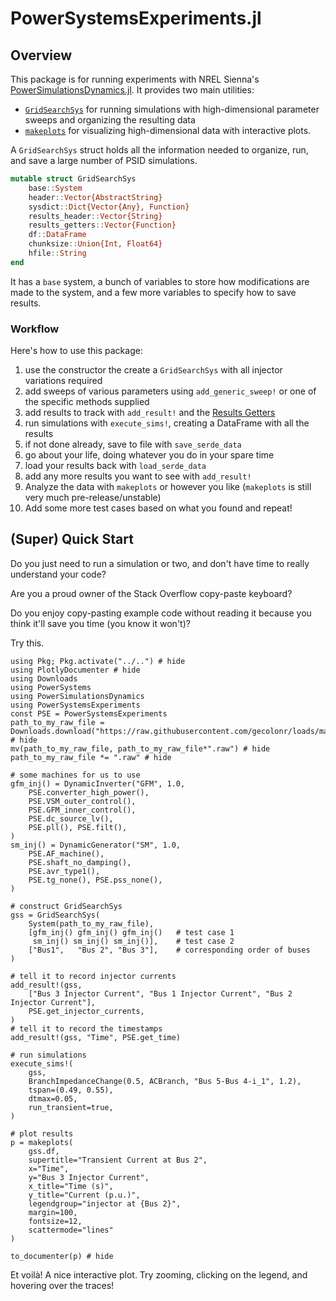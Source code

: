 # PowerSystemsExperiments.jl

## Overview
This package is for running experiments with NREL Sienna's [PowerSimulationsDynamics.jl](https://nrel-sienna.github.io/PowerSimulationsDynamics.jl/stable/). It provides two main utilities:
- [`GridSearchSys`](@ref) for running simulations with high-dimensional parameter sweeps and organizing the resulting data
- [`makeplots`](@ref) for visualizing high-dimensional data with interactive plots.

A `GridSearchSys` struct holds all the information needed to organize, run, and save a large number of PSID simulations.
```julia
mutable struct GridSearchSys
    base::System
    header::Vector{AbstractString}
    sysdict::Dict{Vector{Any}, Function}
    results_header::Vector{String}
    results_getters::Vector{Function}
    df::DataFrame
    chunksize::Union{Int, Float64}
    hfile::String
end
```
It has a `base` system, a bunch of variables to store how modifications are made to the system, and a few more variables to specify how to save results.

### Workflow
Here's how to use this package:
1. use the constructor the create a `GridSearchSys` with all injector variations required
2. add sweeps of various parameters using `add_generic_sweep!` or one of the specific methods supplied
3. add results to track with `add_result!` and the [Results Getters](@ref)
4. run simulations with `execute_sims!`, creating a DataFrame with all the results
5. if not done already, save to file with `save_serde_data`
6. go about your life, doing whatever you do in your spare time
7. load your results back with `load_serde_data`
8. add any more results you want to see with `add_result!`
9. Analyze the data with `makeplots` or however you like (`makeplots` is still very much pre-release/unstable)
10. Add some more test cases based on what you found and repeat!

## (Super) Quick Start
Do you just need to run a simulation or two, and don't have time to really understand your code?

Are you a proud owner of the Stack Overflow copy-paste keyboard?

Do you enjoy copy-pasting example code without reading it because you think it'll save you time (you know it won't)?

Try this.

```@example
using Pkg; Pkg.activate("../..") # hide
using PlotlyDocumenter # hide
using Downloads
using PowerSystems
using PowerSimulationsDynamics
using PowerSystemsExperiments
const PSE = PowerSystemsExperiments
path_to_my_raw_file = Downloads.download("https://raw.githubusercontent.com/gecolonr/loads/main/data/raw_data/WSCC_9bus.raw"); # hide
mv(path_to_my_raw_file, path_to_my_raw_file*".raw") # hide
path_to_my_raw_file *= ".raw" # hide

# some machines for us to use
gfm_inj() = DynamicInverter("GFM", 1.0,
    PSE.converter_high_power(),
    PSE.VSM_outer_control(), 
    PSE.GFM_inner_control(), 
    PSE.dc_source_lv(),
    PSE.pll(), PSE.filt(), 
)
sm_inj() = DynamicGenerator("SM", 1.0, 
    PSE.AF_machine(),
    PSE.shaft_no_damping(), 
    PSE.avr_type1(),
    PSE.tg_none(), PSE.pss_none(),
)

# construct GridSearchSys
gss = GridSearchSys(
    System(path_to_my_raw_file),
    [gfm_inj() gfm_inj() gfm_inj()   # test case 1
     sm_inj() sm_inj() sm_inj()],    # test case 2
    ["Bus1",   "Bus 2", "Bus 3"],    # corresponding order of buses
)

# tell it to record injector currents
add_result!(gss, 
    ["Bus 3 Injector Current", "Bus 1 Injector Current", "Bus 2 Injector Current"], 
    PSE.get_injector_currents,
)
# tell it to record the timestamps
add_result!(gss, "Time", PSE.get_time)

# run simulations
execute_sims!(
    gss,
    BranchImpedanceChange(0.5, ACBranch, "Bus 5-Bus 4-i_1", 1.2), 
    tspan=(0.49, 0.55), 
    dtmax=0.05, 
    run_transient=true, 
)

# plot results
p = makeplots(
    gss.df,
    supertitle="Transient Current at Bus 2",
    x="Time",
    y="Bus 3 Injector Current",
    x_title="Time (s)",
    y_title="Current (p.u.)",
    legendgroup="injector at {Bus 2}",
    margin=100,
    fontsize=12,
    scattermode="lines"
)

to_documenter(p) # hide
```
Et voilà! A nice interactive plot. Try zooming, clicking on the legend, and hovering over the traces!

